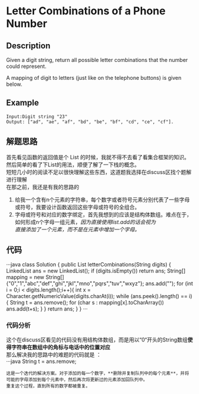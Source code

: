 # Letter Combinations of a Phone Number
## Description
Given a digit string, return all possible letter combinations that the number could represent.  

A mapping of digit to letters (just like on the telephone buttons) is given below.  
## Example
```
Input:Digit string "23"  
Output: ["ad", "ae", "af", "bd", "be", "bf", "cd", "ce", "cf"].  
```
## 解题思路
首先看见函数的返回值是个 List<String> 的时候，我就不得不去看了看集合框架的知识。然后简单的看了下List的用法，顺便了解了一下栈的概念。  
短短几小时的阅读不足以很快理解这些东西，这道题我选择在discuss区找个题解进行理解  
在那之前，我还是有我的思路的  
1. 给我一个含有n个元素的字符串，每个数字或者符号元素分别代表了一些字母或符号，我要设计函数返回这些字母或符号的全组合。  
2. 字母或符号和对应的数字绑定，首先我想到的应该是结构体数组。难点在于，如何形成n个字母一组元素，*因为直接使用list.add的话会视为  
直接添加了一个元素，而不是在元素中增加一个字母。*  
## 代码
···java
class Solution {
    public List<String> letterCombinations(String digits) {
        LinkedList<String> ans = new LinkedList<String>();
        if (digits.isEmpty()) return ans;
        String[] mapping = new String[] {"0","1","abc","def","ghi","jkl","mno","pqrs","tuv","wxyz"};
        ans.add("");
        for (int i = 0;i < digits.length();i++){
            int x = Character.getNumericValue(digits.charAt(i));
            while (ans.peek().length() == i) {
                String t = ans.remove();
                for (char s : mapping[x].toCharArray())
                    ans.add(t+s);
            }
        }
        return ans;
    }
}
···
### 代码分析
这个在discuss区看见的代码没有用结构体数组，而是用以“0“开头的String数组**使得字符串在数组中的角标与电话中的位置对应**  
那么解决我的思路中的难题的代码就是 ：  
···java
String t = ans.remove;
```
这是一个迭代的解决方案。对于添加的每一个数字，**删除并复制队列中的每个元素**，并将可能的字母添加到每个元素中，然后再次将更新过的元素添加回队列中。  
重复这个过程，直到所有的数字都被重复。
